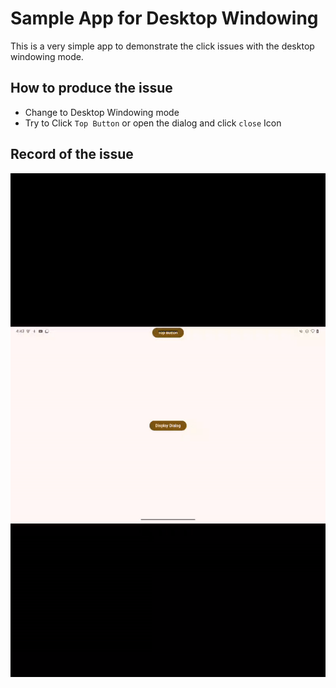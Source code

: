 # Sample App for Desktop Windowing

This is a very simple app to demonstrate the click issues with the desktop windowing mode. 

## How to produce the issue

* Change to Desktop Windowing mode
* Try to Click `Top Button` or open the dialog and click `close` Icon 

## Record of the issue
![Demo](https://github.com/bingningO/DesktopWindowingFullDialog/blob/main/app/images/sample.gif)

